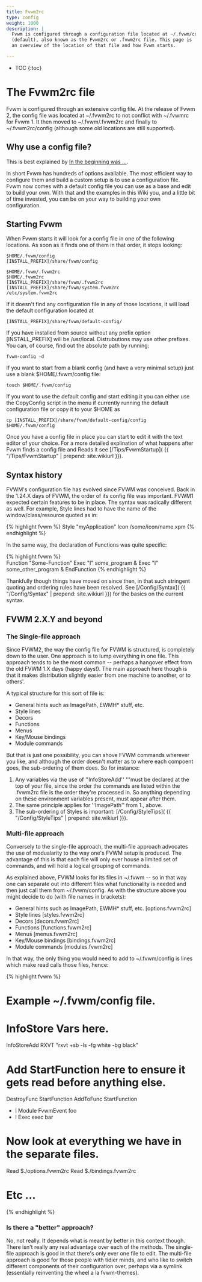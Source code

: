 ```yaml
---
title: Fvwm2rc
type: config
weight: 1000
description: |
  Fvwm is configured through a configuration file located at ~/.fvwm/config
  (default), also known as the Fvwm2rc or .fvwm2rc file. This page is
  an overview of the location of that file and how Fvwm starts.

---
```

* TOC
{:toc}

# The Fvwm2rc file

Fvwm is configured through an extensive config file. At the release of Fvwm 2,
the config file was located at ~/.fvwm2rc to not conflict with ~/.fvwmrc for Fvwm 1.
It then moved to ~/.fvwm/.fvwm2rc and finally to ~/.fvwm2rc/config (although some old
locations are still supported).

## Why use a config file?

This is best explained by [In the beginning was ...](
https://xteddy.org/fvwm/user_enumerate.html).

In short Fvwm has hundreds of options available. The most efficient way to configure
them and build a custom setup is to use a configuration file. Fvwm now comes with
a default config file you can use as a base and edit to build your own. With that
and the examples in this Wiki you, and a little bit of time invested, you can be
on your way to building your own configuration.

## Starting Fvwm

When Fvwm starts it will look for a config file in one of the following locations.
As soon as it finds one of them in that order, it stops looking:

    $HOME/.fvwm/config
    [INSTALL_PREFIX]/share/fvwm/config

    $HOME/.fvwm/.fvwm2rc
    $HOME/.fvwm2rc
    [INSTALL_PREFIX]/share/fvwm/.fvwm2rc
    [INSTALL_PREFIX]/share/fvwm/system.fvwm2rc
    /etc/system.fvwm2rc

If it doesn't find any configuration file in any of those locations, it will load the
default configuration located at

    [INSTALL_PREFIX]/share/fvwm/default-config/

If you have installed from source without any prefix option [INSTALL_PREFIX]
will be /usr/local. Distrubutions may use other prefixes.  You can, of
course, find out the absolute path by running:

    fvwm-config -d

If you want to start from a blank config (and have a very minimal setup) just
use a blank $HOME/.fvwm/config file:

    touch $HOME/.fvwm/config

If you want to use the default config and start editing it you can either use the
CopyConfig script in the menu if currently running the default configuration file
or copy it to your $HOME as

    cp [INSTALL_PREFIX]/share/fvwm/default-config/config $HOME/.fvwm/config

Once you have a config file in place you can start to edit it with the text
editor of your choice. For a more detailed explination of what happens
after Fvwm finds a config file and Reads it see [/Tips/FvwmStartup](
{{ "/Tips/FvwmStartup" | prepend: site.wikiurl }}).


## Syntax history

FVWM's configuration file has evolved since FVWM was conceived.  Back in
the 1.24.X days of FVWM, the order of its config file was important.
FVWM1 expected certain features to be in place.  The syntax was radically
different as well.  For example, Style lines had to have the name of the
window/class/resource quoted as in:

{% highlight fvwm %}
Style "myApplication" Icon /some/icon/name.xpm
{% endhighlight %}

In the same way, the declaration of Functions was quite specific:

{% highlight fvwm %}    
Function "Some-Function"
    Exec "I" some_program &
    Exec "I" some_other_program &
EndFunction
{% endhighlight %}
    
Thankfully though things have moved on since then, in that such stringent
quoting and ordering rules have been resolved. See [/Config/Syntax](
{{ "/Config/Syntax" | prepend: site.wikiurl }}) for the basics on
the current syntax.

## FVWM 2.X.Y and beyond

### The Single-file approach

Since FVWM2, the way the config file for FVWM is structured, is completely
down to the user.   One approach is to lump everything in one file.  This
approach tends to be the most common -- perhaps a hangover effect from the
old FVWM 1.X days (happy days!).  The main approach here though is that
it makes distribution slightly easier from one machine to another, or to
others'.  

A typical structure for this sort of file is:

* General hints such as ImagePath, EWMH* stuff, etc.
* Style lines
* Decors
* Functions
* Menus
* Key/Mouse bindings
* Module commands

But that is just one possibility, you can shove FVWM commands wherever you
like, and although the order doesn't matter as to where each compoent
goes, the sub-ordering of them does.  So for instance:

1. Any variables via the use of ''InfoStoreAdd'' '''must be
   declared at the top of your file, since the order the commands are listed
   within the .fvwm2rc file is the order they're processed in.  So anything
   depending on these environment variables present, must appear after
   them.
2. The same principle applies for ''ImagePath'' from 1., above.
3. The sub-ordering of Styles is important: [/Config/StyleTips](
   {{ "/Config/StyleTips" | prepend: site.wikiurl }}).

### Multi-file approach

Conversely to the single-file approach, the multi-file approach advocates
the use of modualarity to the way one's FVWM setup is produced.  The
advantage of this is that each file will only ever house a limited set of
commands, and will hold a logical grouping of commands.  

As explained above, FVWM looks for its files in
~/.fvwm -- so in that way one can separate out into different files what
functionality is needed and then just call them from ~/.fvwm/config. As
with the structure above you might decide to do (with file names in
brackets):

* General hints such as ImagePath, EWMH* stuff, etc.   [options.fvwm2rc]
* Style lines                                          [styles.fvwm2rc]
* Decors                                               [decors.fvwm2rc]
* Functions                                            [functions.fvwm2rc]
* Menus                                                [menus.fvwm2rc]
* Key/Mouse bindings                                   [bindings.fvwm2rc]
* Module commands                                      [modules.fvwm2rc]

In that way, the only thing you would need to add to ~/.fvwm/config
is lines which make read calls those files, hence:

{% highlight fvwm %}
# Example ~/.fvwm/config file.
#

# InfoStore Vars here.
InfoStoreAdd RXVT "rxvt +sb -ls -fg white -bg black"

# Add StartFunction here to ensure it gets read before anything else.
DestroyFunc StartFunction
AddToFunc   StartFunction
+ I Module FvwmEvent foo
+ I Exec exec bar
    
# Now look at everything we have in the separate files.
Read $./options.fvwm2rc
Read $./bindings.fvwm2rc
# Etc ...
{% endhighlight %}

### Is there a "better" approach?

No, not really.  It depends what is meant by better in this context
though.  There isn't really any real advantage over each of the methods.
The single-file approach is good in that there's only ever one file to
edit.  The multi-file approach is good for those people with tidier minds,
and who like to switch different components of their configuration over,
perhaps via a symlink (essentially reinventing the wheel a la
fvwm-themes).

